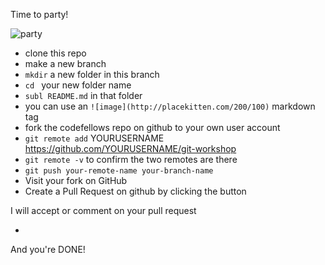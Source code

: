 Time to party! 

![party](http://highvibe.typepad.com/.a/6a00d834a34baf69e20162fff83f2e970d-pi)

- clone this repo
- make a new branch
- `mkdir` a new folder in this branch
- `cd ` your new folder name
- `subl README.md` in that folder
- you can use an `![image](http://placekitten.com/200/100)` markdown tag
- fork the codefellows repo on github to your own user account
- `git remote add` YOURUSERNAME https://github.com/YOURUSERNAME/git-workshop
- `git remote -v` to confirm the two remotes are there
- `git push your-remote-name your-branch-name`
- Visit your fork on GitHub
- Create a Pull Request on github by clicking the button

I will accept or comment on your pull request

- 

And you're DONE!
